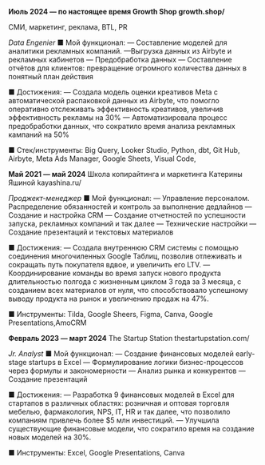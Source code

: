 **Июль 2024 — по настоящее время Growth Shop growth.shop/**

СМИ, маркетинг, реклама, BTL, PR

*Data Engenier*
■ Мой функционал:
— Составление моделей для аналитики рекламных компаний.
—Выгрузка данных из Airbyte и рекламных кабинетов
— Предобработка данных
— Составление отчётов для клиентов: превращение огромного количества данных в понятный план действия

■ Достижения:
— Создала модель оценки креативов Meta с автоматической распаковкой данных из Airbyte, что помогло оперативно отслеживать эффективность креативов, увеличив эффективность рекламы на 30%
— Автоматизировала процесс предобработки данных, что сократило время анализа рекламных кампаний на 50%

■ Стек/инструменты:
Big Query, Looker Studio, Python, dbt, Git Hub, Airbyte, Meta Ads Manager, Google Sheets, Visual Code,

**Май 2021 — май 2024**
Школа копирайтинга и маркетинга Катерины Яшиной kayashina.ru/

*Проджект-менеджер*
■ Мой функционал:
— Управление персоналом. Распределение обязанностей и контроль за выполнение дедлайнов
— Создание и настройка CRM
— Создание отчетностей по успешности запуска, рекламных компаний и так далее
— Технические настройки
— Создание презентаций и текстовых материалов

■ Достижения:
— Создала внутреннюю CRM системы с помощью соединения многочиленных Google Таблиц, позволив отлеживать и сокращать путь покупателя вдвое, и увеличить его LTV.
— Координирование команды во время запуск нового продукта длительностью полгода с жизненным циклом 3 года за 3 месяца, с созданием всех материалов от нуля, что способствовало успешному выводу продукта на рынок и увеличению продаж на 47%.

■ Инструменты:
Tilda, Google Sheers, Figma, Canva, Google Presentations,AmoCRM

**Февраль 2023 — март 2024**
The Startup Station thestartupstation.com/

*Jr. Analyst*
■ Мой функционал:
— Создание финансовых моделей early-stage startups в Excel
— Формулирование логики бизнес-процессов через формулы и закономерности
— Анализ рынка и конкурентов
— Создание презентаций

■ Достижения:
— Разработка 9 финансовых моделей в Excel для стартапов в различных областях: розничная и оптовая торговля мебелью, фармакология, NPS, IT, HR и так далее, что позволило компаниям привлечь более $5 млн инвестиций.
— Улучшила существующие финансовые модели, что сократило время на создание новых моделей на 30%.

■ Инструменты:
Excel, Google Presentations, Canva

